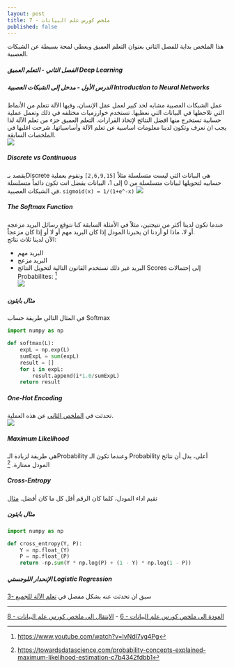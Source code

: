 ```yaml
---  
layout: post
title: ملخص كورس علم البيانات - 7
published: false
---  
```


هذا الملخص بداية للفصل الثاني بعنوان التعلم العميق ويعطي لمحة بسيطة عن الشبكات العصبية.  
  
  


##### الفصل الثاني - التعلم العميق Deep Learning  
##### الدرس الأول - مدخل إلى الشبكات العصبية Introduction to Neural Networks  
عمل الشبكات العصبية مشابه لحد كبير لعمل عقل الإنسان، وفيها الآلة تتعلم من الأنماط التي تلاحظها في البيانات التي نعطيها. تستخدم خوارزميات مختلفه في ذلك وتعمل عملية حسابية تستخرج منها افضل النتائج لإتخاذ القرارات. التعلم العميق جزء من تعلم الآلة لذا يجب ان نعرف وتكون لدينا معلومات اساسية عن تعلم الآلة وأساسياتها. شرحت اغلبها في الملخصات السابقة.  
![](https://alioh.github.io/images/2019-2-10/1.png)  

##### Discrete vs Continuous  
يقصد بـDiscrete هي البيانات التي ليست متسلسلة مثلاً `[2,6,9,15]` ونقوم بعملية حسابيه لتحويلها لبيانات متسلسلة من 0 إلى 1، البيانات يفضل انت تكون دائماً متسلسلة في الشبكات العصبية.  ``sigmoid(x) = 1/(1+e^-x)``
![](https://alioh.github.io/images/2019-2-27/DataConversionExamples.GIF)  

##### The Softmax Function  
عندما تكون لدينا أكثر من نتيجتين، مثلاً في الأمثلة السابقة كنا نتوقع رسائل البريد مزعجه أو لا، ماذا لو أردنا ان يخبرنا المودل إذا كان البريد مهم أو لا أو إذا كان مزعجاً.  
الآن لدينا ثلاث نتائج:
* البريد مهم
* البريد مزعج
* البريد غير ذلك
نستخدم القانون التالية لتحويل النتائج Scores إلى إحتمالات Probabilites: [^1]  
![](https://alioh.github.io/images/2019-2-27/maxresdefault.jpg)  

##### مثال بايثون  
في المثال التالي طريقة حساب Softmax  
```python
import numpy as np

def softmax(L):
    expL = np.exp(L)
    sumExpL = sum(expL)
    result = []
    for i in expL:
        result.append(i*1.0/sumExpL)
    return result
```

##### One-Hot Encoding  
تحدثت في [الملخص الثاني](https://alioh.github.io/DSND-Notes-2/) عن هذه العملية.  
![](https://alioh.github.io/images/2019-3-15/one-hot-encoding.jpeg)  

##### Maximum Likelihood  
هي طريقة لزيادة الـProbability وعندما تكون الـ Probability أعلى، يدل أن نتائج المودل ممتازة. [^2]  

##### Cross-Entropy  
تقيم اداء المودل، كلما كان الرقم أقل كل ما كان أفضل. [مثال](https://www.youtube.com/watch?v=tRsSi_sqXjI)  

##### مثال بايثون  
```python
import numpy as np

def cross_entropy(Y, P):
    Y = np.float_(Y)
    P = np.float_(P)
    return -np.sum(Y * np.log(P) + (1 - Y) * np.log(1 - P))
```

##### الإنحدار اللوجستي Logistic Regression  
سبق ان تحدثت عنه بشكل مفصل في [تعلم الآلة للجميع -3](https://alioh.github.io/Machine-Learning-for-Everyone-3/)



-----
[العودة إلى ملخص كورس علم البيانات - 6](https://alioh.github.io/DSND-Notes-6/)   -   [الإنتقال إلى ملخص كورس علم البيانات - 8](https://alioh.github.io/DSND-Notes-8)  
  
  
[^1]: <https://www.youtube.com/watch?v=lvNdl7yg4Pg>
[^2]: <https://towardsdatascience.com/probability-concepts-explained-maximum-likelihood-estimation-c7b4342fdbb1>
